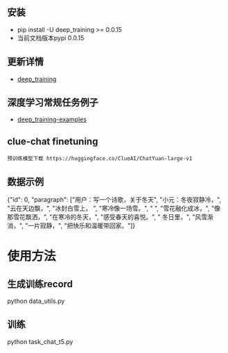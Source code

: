 ## 安装

- pip install -U deep_training >= 0.0.15
- 当前文档版本pypi 0.0.15

## 更新详情

- [deep_training](https://github.com/ssbuild/deep_training)

## 深度学习常规任务例子

- [deep_training-examples](https://github.com/ssbuild/deep_training-examples)


## clue-chat finetuning 

    预训练模型下载 https://huggingface.co/ClueAI/ChatYuan-large-v1

## 数据示例

{"id": 0, "paragraph": ["用户：写一个诗歌，关于冬天", "小元：冬夜寂静冷，", "云在天边飘，", "冰封白雪上， ", "寒冷像一场雪。", " ", "雪花融化成冰，", "像那雪花飘洒，", "在寒冷的冬天，", "感受春天的喜悦。", " 冬日里，", "风雪渐消，", "一片寂静，", "把快乐和温暖带回家。"]}



# 使用方法

## 生成训练record

python data_utils.py

## 训练

python task_chat_t5.py
